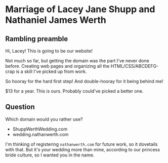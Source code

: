 # Marriage of Lacey Jane Shupp and Nathaniel James Werth

## Rambling preamble

Hi, Lacey!  This is going to be our website!

Not much so far, but getting the domain was the part I've never done before.
Creating web pages and organizing all the HTML/CSS/ABCDEFG-crap is a skill I've
picked up from work.

So hooray for the hard first step! And double-hooray for it being behind me!

$13 for a year. This is ours. Probably could've picked a better one.

## Question

Which domain would you rather use?

-   ShuppWerthWedding.com
-   wedding.nathanwerth.com

I'm thinking of registering `nathanwerth.com` for future work, so it dovetails
with that. But it's your wedding more than mine, according to our princess bride
culture, so I wanted you in the name.
